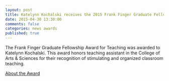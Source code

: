 ```yaml
---
layout: post
title: Katelynn Kochalski receives the 2015 Frank Finger Graduate Fellowship for Teaching
date: 2015-04-30 13:30:00
comments: false
categories: news awards
published: true
---
```


The Frank Finger Graduate Fellowship Award for Teaching was awarded to Katelynn Kochalski. This award honors teaching assistant in the College of Arts & Sciences for their recognition of stimulating and organized classroom teaching.

[About the Award](http://cte.virginia.edu/awards/the-dr-frank-finger-graduate-fellowship-for-teaching/)
